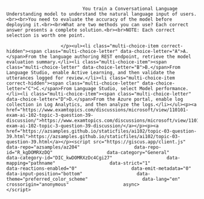<p class="card-text">
							
								You train a Conversational Language Understanding model to understand the natural language input of users.<br><br>You need to evaluate the accuracy of the model before deploying it.<br><br>What are two methods you can use? Each correct answer presents a complete solution.<br><br>NOTE: Each correct selection is worth one point.
							
						</p><ul><li class="multi-choice-item correct-hidden"><span class="multi-choice-letter" data-choice-letter="A">A.</span>From the language authoring REST endpoint, retrieve the model evaluation summary.</li><li class="multi-choice-item"><span class="multi-choice-letter" data-choice-letter="B">B.</span>From Language Studio, enable Active Learning, and then validate the utterances logged for review.</li><li class="multi-choice-item correct-hidden"><span class="multi-choice-letter" data-choice-letter="C">C.</span>From Language Studio, select Model performance.</li><li class="multi-choice-item"><span class="multi-choice-letter" data-choice-letter="D">D.</span>From the Azure portal, enable log collection in Log Analytics, and then analyze the logs.</li></ul><p><a href="https://www.examtopics.com/discussions/microsoft/view/110101-exam-ai-102-topic-3-question-39-discussion/">https://www.examtopics.com/discussions/microsoft/view/110101-exam-ai-102-topic-3-question-39-discussion/</a></p><p><a href="https://azsamples.github.io/staticfiles/ai102/topic-03-question-39.html">https://azsamples.github.io/staticfiles/ai102/topic-03-question-39.html</a></p><script src="https://giscus.app/client.js"                    data-repo="azsamples/az204"                    data-repo-id="R_kgDOMRXzDQ"                    data-category="General"                    data-category-id="DIC_kwDOMRXzDc4Cgi27"                    data-mapping="pathname"                    data-strict="1"                    data-reactions-enabled="0"                    data-emit-metadata="0"                    data-input-position="bottom"                    data-theme="preferred_color_scheme"                    data-lang="en"                    crossorigin="anonymous"                    async>                    </script>